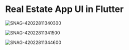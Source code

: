 # Real Estate App UI in Flutter

![SNAG-42022811340300](https://user-images.githubusercontent.com/59305419/96106678-c45d2f00-0edb-11eb-98a3-dff4b858756a.png)

![SNAG-42022811341500](https://user-images.githubusercontent.com/59305419/96106686-c6bf8900-0edb-11eb-848b-ea3a4191b6fd.png)

![SNAG-42022811344600](https://user-images.githubusercontent.com/59305419/96106690-c7f0b600-0edb-11eb-9da6-d34d8434e678.png)



